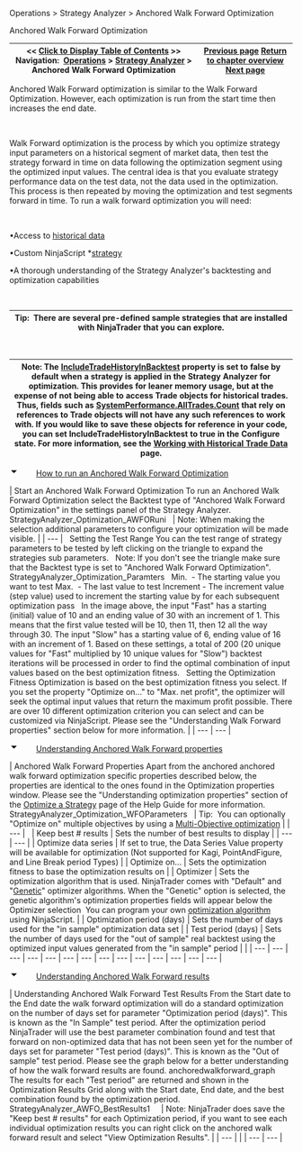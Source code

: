 ﻿


Operations \> Strategy Analyzer \> Anchored Walk Forward Optimization






















Anchored Walk Forward Optimization







| \<\< [Click to Display Table of Contents](anchored-walk-forward-optimiza.md) \>\> **Navigation:**     [Operations](operations-1.md) \> [Strategy Analyzer](strategy_analyzer-1.md) \> Anchored Walk Forward Optimization | [Previous page](walk_forward_optimize_a_strate-1.md) [Return to chapter overview](strategy_analyzer-1.md) [Next page](multi-objective_optimization-1.md) |
| --- | --- |














Anchored Walk Forward optimization is similar to the Walk Forward Optimization. However, each optimization is run from the start time then increases the end date.


 


Walk Forward optimization is the process by which you optimize strategy input parameters on a historical segment of market data, then test the strategy forward in time on data following the optimization segment using the optimized input values. The central idea is that you evaluate strategy performance data on the test data, not the data used in the optimization. This process is then repeated by moving the optimization and test segments forward in time. To run a walk forward optimization you will need:


 


•Access to [historical data](data_by_provider-1.md)

•Custom NinjaScript \*[strategy](strategy-1.md) 

•A thorough understanding of the Strategy Analyzer's backtesting and optimization capabilities

 




| Tip:  There are several pre\-defined sample strategies that are installed with NinjaTrader that you can explore. |
| --- |



 




| Note: The [IncludeTradeHistoryInBacktest](includetradehistoryinbacktest-1.md) property is set to false by default when a strategy is applied in the Strategy Analyzer for optimization. This provides for leaner memory usage, but at the expense of not being able to access Trade objects for historical trades. Thus, fields such as [SystemPerformance.AllTrades.Count](alltrades-1.md) that rely on references to Trade objects will not have any such references to work with. If you would like to save these objects for reference in your code, you can set IncludeTradeHistoryInBacktest to true in the Configure state. For more information, see the [Working with Historical Trade Data](strategyanalyzer_properties_2-1.md) page. |
| --- |



![tog_minus](tog_minus-1.gif)        [How to run an Anchored Walk Forward Optimization](javascript:HMToggle('toggle','HowToRunAnAnchoredWalkForwardOptimization','HowToRunAnAnchoredWalkForwardOptimization_ICON'))




| Start an Anchored Walk Forward Optimization To run an Anchored Walk Forward Optimization select the Backtest type of "Anchored Walk Forward Optimization" in the settings panel of the Strategy Analyzer.    StrategyAnalyzer_Optimization_AWFORuni     | Note: When making the selection additional parameters to configure your optimization will be made visible. | | --- |      Setting the Test Range You can the test range of strategy parameters to be tested by left clicking on the triangle to expand the strategies sub parameters.   Note: If you don't see the triangle make sure that the Backtest type is set to "Anchored Walk Forward Optimization".   StrategyAnalyzer_Optimization_Paramters   Min.  \- The starting value you want to test  Max.  \- The last value to test  Increment \- The increment value (step value) used to increment the starting value by for each subsequent optimization pass   In the image above, the input "Fast" has a starting (initial) value of 10 and an ending value of 30 with an increment of 1\. This means that the first value tested will be 10, then 11, then 12 all the way through 30\. The input "Slow" has a starting value of 6, ending value of 16 with an increment of 1\. Based on these settings, a total of 200 (20 unique values for "Fast" multiplied by 10 unique values for "Slow") backtest iterations will be processed in order to find the optimal combination of input values based on the best optimization fitness.   Setting the Optimization Fitness  Optimization is based on the best optimization fitness you select. If you set the property "Optimize on..." to "Max. net profit", the optimizer will seek the optimal input values that return the maximum profit possible. There are over 10 different optimization criterion you can select and can be customized via NinjaScript. Please see the "Understanding Walk Forward properties" section below for more information. |
| --- | --- |



![tog_minus](tog_minus-1.gif)        [Understanding Anchored Walk Forward properties](javascript:HMToggle('toggle','UnderstandingAnchoredWalkForwardProperties','UnderstandingAnchoredWalkForwardProperties_ICON'))




| Anchored Walk Forward Properties Apart from the anchored anchored walk forward optimization specific properties described below, the properties are identical to the ones found in the Optimization properties window. Please see the "Understanding optimization properties" section of the [Optimize a Strategy](optimize_a_strategy-1.md) page of the Help Guide for more information.   StrategyAnalyzer_Optimization_WFOParameters     | Tip:  You can optionally "Optimize on" multiple objectives by using a [Multi\-Objective optimization](multi-objective_optimization-1.md) | | --- |        | Keep best \# results | Sets the number of best results to display | | --- | --- | | Optimize data series | If set to true, the Data Series Value property will be available for optimization (Not supported for Kagi, PointAndFigure, and Line Break period Types) | | Optimize on... | Sets the optimization fitness to base the optimization results on | | Optimizer | Sets the optimization algorithm that is used. NinjaTrader comes with "Default" and "[Genetic](genetic_algorithm-1.md)" optimizer algorithms. When the "Genetic" option is selected, the genetic algorithm's optimization properties fields will appear below the Optimizer selection  You can program your own [optimization algorithm](optimizer-1.md) using NinjaScript. | | Optimization period (days) | Sets the number of days used for the "in sample" optimization data set | | Test period (days) | Sets the number of days used for the "out of sample" real backtest using the optimized input values generated from the "in sample" period | |
| --- | --- | --- | --- | --- | --- | --- | --- | --- | --- | --- | --- | --- | --- |



![tog_minus](tog_minus-1.gif)        [Understanding Anchored Walk Forward results](javascript:HMToggle('toggle','UnderstandingAnchoredWalkForwardResults','UnderstandingAnchoredWalkForwardResults_ICON'))




| Understanding Anchored Walk Forward Test Results From the Start date to the End date the walk forward optimization will do a standard optimization on the number of days set for parameter "Optimization period (days)". This is known as the "In Sample" test period. After the optimization period NinjaTrader will use the best parameter combination found and test that forward on non\-optimized data that has not been seen yet for the number of days set for parameter "Test period (days)". This is known as the "Out of sample" test period. Please see the graph below for a better understanding of how the walk forward results are found. anchoredwalkforward_graph   The results for each "Test period" are returned and shown in the Optimization Results Grid along with the Start date, End date, and the best combination found by the optimization period.   StrategyAnalyzer_AWFO_BestResults1       | Note: NinjaTrader does save the "Keep best \# results" for each Optimization period, if you want to see each individual optimization results you can right click on the anchored walk forward result and select "View Optimization Results". | | --- | |
| --- | --- |










